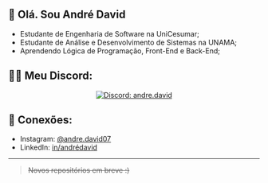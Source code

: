 ## 👋 Olá. Sou André David 
- Estudante de Engenharia de Software na UniCesumar;
- Estudante de Análise e Desenvolvimento de Sistemas na UNAMA;
- Aprendendo Lógica de Programação, Front-End e Back-End;

## 👨‍💻 Meu Discord:
<div style='display:flex; justify-content: center;'>
	<a href="https://discord.com/users1025007887535329290">
		<img src="https://lanyard.cnrad.dev/api/1025007887535329290" alt="Discord: andre.david">
	</a>
</div>

## 📲 Conexões:
- Instagram: [@andre.david07](https://instagram.com/andre.david07)
- LinkedIn: [in/andrédavid](https://linkedin.com/in/andrédavid)

---
> ~~Novos repositórios em breve :)~~


